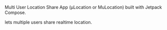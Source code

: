 
Multi User Location Share App (μLocation or MuLocation) built with Jetpack Compose.

lets multiple users share realtime location.